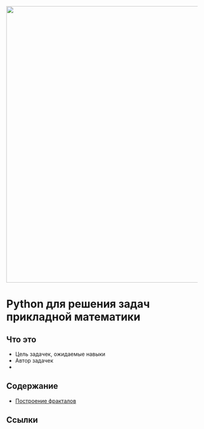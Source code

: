 <p align="center">
      <img src="doc/logo.jpg" width="726">
</p>

# Python для решения задач прикладной математики

## Что это

- Цель задачек, ожидаемые навыки
- Автор задачек
- 

## Содержание

- [Построение фракталов](fractals)

## Ссылки